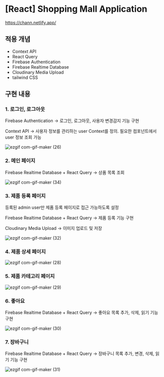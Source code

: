 # [React] Shopping Mall Application

https://chann.netlify.app/

## 적용 개념

- Context API
- React Query
- Firebase Authentication
- Firebase Realtime Database
- Cloudinary Media Upload
- tailwind CSS

## 구현 내용

### 1. 로그인, 로그아웃

Firebase Authentication -> 로그인, 로그아웃, 사용자 변경감지 기능 구현

Context API -> 사용자 정보를 관리하는 user Context를 정의. 필요한 컴포넌트에서 user 정보 조회 가능

![ezgif com-gif-maker (26)](https://user-images.githubusercontent.com/66055587/215784064-023483dd-7790-47af-a510-e4a824bbd5ef.gif)

### 2. 메인 페이지

Firebase Realtime Database + React Query -> 상품 목록 조회

![ezgif com-gif-maker (34)](https://user-images.githubusercontent.com/66055587/215796551-e8465979-9f2f-403e-bdb2-dbaa70a032aa.gif)

### 3. 제품 등록 페이지

등록된 admin user만 제품 등록 페이지로 접근 가능하도록 설정

Firebase Realtime Database + React Query -> 제품 등록 기능 구현

Cloudinary Media Upload -> 이미지 업로드 및 저장

![ezgif com-gif-maker (32)](https://user-images.githubusercontent.com/66055587/215787222-e8acbf75-f758-46f5-bc2e-ff326c376e73.gif)

### 4. 제품 상세 페이지

![ezgif com-gif-maker (28)](https://user-images.githubusercontent.com/66055587/215785233-1bf53715-ecd9-454e-83d9-ed94332d544d.gif)

### 5. 제품 카테고리 페이지

![ezgif com-gif-maker (29)](https://user-images.githubusercontent.com/66055587/215785380-17310382-af1a-498c-ae3b-15203edf0394.gif)

### 6. 좋아요

Firebase Realtime Database + React Query -> 좋아요 목록 추가, 삭제, 읽기 기능 구현

![ezgif com-gif-maker (30)](https://user-images.githubusercontent.com/66055587/215785572-db5935ec-5d04-44af-803a-1827ba629381.gif)

### 7. 장바구니

Firebase Realtime Database + React Query -> 장바구니 목록 추가, 변경, 삭제, 읽기 기능 구현

![ezgif com-gif-maker (31)](https://user-images.githubusercontent.com/66055587/215785688-142066fa-f26e-4233-9b20-04802f048d60.gif)
